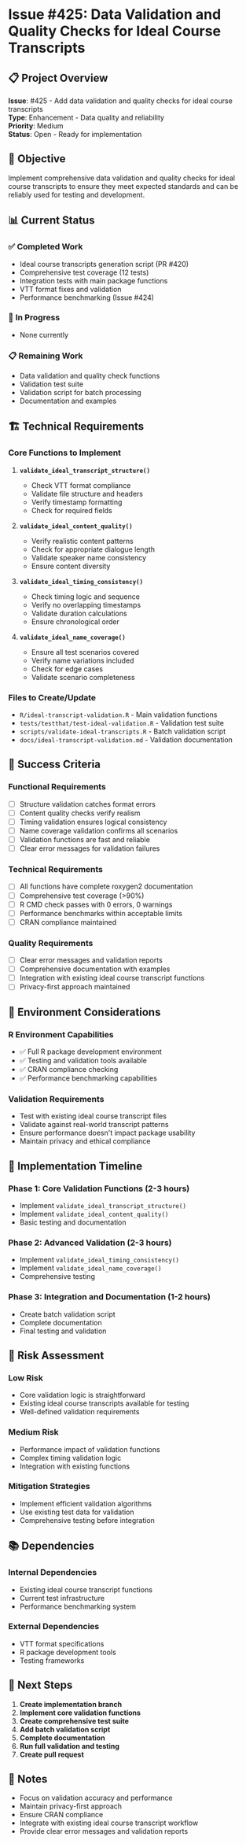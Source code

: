 # Issue #425: Data Validation and Quality Checks for Ideal Course Transcripts

## 📋 **Project Overview**

**Issue**: #425 - Add data validation and quality checks for ideal course transcripts  
**Type**: Enhancement - Data quality and reliability  
**Priority**: Medium  
**Status**: Open - Ready for implementation  

## 🎯 **Objective**

Implement comprehensive data validation and quality checks for ideal course transcripts to ensure they meet expected standards and can be reliably used for testing and development.

## 📊 **Current Status**

### ✅ **Completed Work**
- Ideal course transcripts generation script (PR #420)
- Comprehensive test coverage (12 tests)
- Integration tests with main package functions
- VTT format fixes and validation
- Performance benchmarking (Issue #424)

### 🔄 **In Progress**
- None currently

### 📋 **Remaining Work**
- Data validation and quality check functions
- Validation test suite
- Validation script for batch processing
- Documentation and examples

## 🏗️ **Technical Requirements**

### **Core Functions to Implement**

1. **`validate_ideal_transcript_structure()`**
   - Check VTT format compliance
   - Validate file structure and headers
   - Verify timestamp formatting
   - Check for required fields

2. **`validate_ideal_content_quality()`**
   - Verify realistic content patterns
   - Check for appropriate dialogue length
   - Validate speaker name consistency
   - Ensure content diversity

3. **`validate_ideal_timing_consistency()`**
   - Check timing logic and sequence
   - Verify no overlapping timestamps
   - Validate duration calculations
   - Ensure chronological order

4. **`validate_ideal_name_coverage()`**
   - Ensure all test scenarios covered
   - Verify name variations included
   - Check for edge cases
   - Validate scenario completeness

### **Files to Create/Update**

- `R/ideal-transcript-validation.R` - Main validation functions
- `tests/testthat/test-ideal-validation.R` - Validation test suite
- `scripts/validate-ideal-transcripts.R` - Batch validation script
- `docs/ideal-transcript-validation.md` - Validation documentation

## 🎯 **Success Criteria**

### **Functional Requirements**
- [ ] Structure validation catches format errors
- [ ] Content quality checks verify realism
- [ ] Timing validation ensures logical consistency
- [ ] Name coverage validation confirms all scenarios
- [ ] Validation functions are fast and reliable
- [ ] Clear error messages for validation failures

### **Technical Requirements**
- [ ] All functions have complete roxygen2 documentation
- [ ] Comprehensive test coverage (>90%)
- [ ] R CMD check passes with 0 errors, 0 warnings
- [ ] Performance benchmarks within acceptable limits
- [ ] CRAN compliance maintained

### **Quality Requirements**
- [ ] Clear error messages and validation reports
- [ ] Comprehensive documentation with examples
- [ ] Integration with existing ideal course transcript functions
- [ ] Privacy-first approach maintained

## 🔧 **Environment Considerations**

### **R Environment Capabilities**
- ✅ Full R package development environment
- ✅ Testing and validation tools available
- ✅ CRAN compliance checking
- ✅ Performance benchmarking capabilities

### **Validation Requirements**
- Test with existing ideal course transcript files
- Validate against real-world transcript patterns
- Ensure performance doesn't impact package usability
- Maintain privacy and ethical compliance

## 📅 **Implementation Timeline**

### **Phase 1: Core Validation Functions (2-3 hours)**
- Implement `validate_ideal_transcript_structure()`
- Implement `validate_ideal_content_quality()`
- Basic testing and documentation

### **Phase 2: Advanced Validation (2-3 hours)**
- Implement `validate_ideal_timing_consistency()`
- Implement `validate_ideal_name_coverage()`
- Comprehensive testing

### **Phase 3: Integration and Documentation (1-2 hours)**
- Create batch validation script
- Complete documentation
- Final testing and validation

## 🚨 **Risk Assessment**

### **Low Risk**
- Core validation logic is straightforward
- Existing ideal course transcripts available for testing
- Well-defined validation requirements

### **Medium Risk**
- Performance impact of validation functions
- Complex timing validation logic
- Integration with existing functions

### **Mitigation Strategies**
- Implement efficient validation algorithms
- Use existing test data for validation
- Comprehensive testing before integration

## 📚 **Dependencies**

### **Internal Dependencies**
- Existing ideal course transcript functions
- Current test infrastructure
- Performance benchmarking system

### **External Dependencies**
- VTT format specifications
- R package development tools
- Testing frameworks

## 🎯 **Next Steps**

1. **Create implementation branch**
2. **Implement core validation functions**
3. **Create comprehensive test suite**
4. **Add batch validation script**
5. **Complete documentation**
6. **Run full validation and testing**
7. **Create pull request**

## 📝 **Notes**

- Focus on validation accuracy and performance
- Maintain privacy-first approach
- Ensure CRAN compliance
- Integrate with existing ideal course transcript workflow
- Provide clear error messages and validation reports
